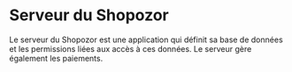 # Serveur du Shopozor

Le serveur du Shopozor est une application qui définit sa base de données et les permissions 
liées aux accès à ces données. Le serveur gère également les paiements.